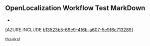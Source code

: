 ## OpenLocalization Workflow Test MarkDown
* 

[AZURE.INCLUDE [b13523b5-69e9-4f6b-a607-5e9f6c713289](calleeMd1.md)]

 
thanks!